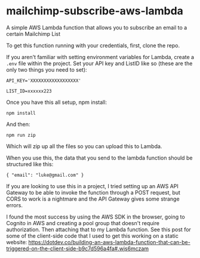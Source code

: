 # mailchimp-subscribe-aws-lambda
A simple AWS Lambda function that allows you to subscribe an email to a certain Mailchimp List

To get this function running with your credentials, first, clone the repo.

If you aren't familiar with setting environment variables for Lambda, create a `.env` file within the project. Set your API key and ListID like so (these are the only two things you need to set):

`API_KEY='XXXXXXXXXXXXXXXXXX'`

`LIST_ID=xxxxxx223`

Once you have this all setup, npm install:

`npm install`

And then:

`npm run zip`

Which will zip up all the files so you can upload this to Lambda.

When you use this, the data that you send to the lambda function should be structured like this:

`{
  "email": "luke@gmail.com"
}`


If you are looking to use this in a project, I tried setting up an AWS API Gateway to be able to invoke the function through a POST request, but CORS to work is a nightmare and the API Gateway gives some strange errors. 

I found the most success by using the AWS SDK in the browser, going to Cognito in AWS and creating a pool group that doesn't require authorization. Then attaching that to my Lambda function. See this post for some of the client-side code that I used to get this working on a static website: https://dotdev.co/building-an-aws-lambda-function-that-can-be-triggered-on-the-client-side-b9c7d596a4fa#.wjs6mczam


